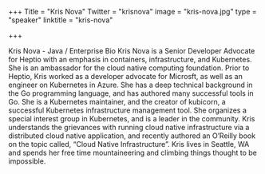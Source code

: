 +++
Title = "Kris Nova"
Twitter = "krisnova"
image = "kris-nova.jpg"
type = "speaker"
linktitle = "kris-nova"

+++

Kris Nova - Java / Enterprise Bio Kris Nova is a Senior Developer Advocate for Heptio with an emphasis in containers, infrastructure, and Kubernetes. She is an ambassador for the cloud native computing foundation. Prior to Heptio, Kris worked as a developer advocate for Microsft, as well as an engineer on Kubernetes in Azure. She has a deep technical background in the Go programming language, and has authored many successful tools in Go. She is a Kubernetes maintainer, and the creator of kubicorn, a successful Kubernetes infrastructure management tool. She organizes a special interest group in Kubernetes, and is a leader in the community. Kris understands the grievances with running cloud native infrastructure via a distributed cloud native application, and recently authored an O’Reilly book on the topic called, “Cloud Native Infrastructure”. Kris lives in Seattle, WA and spends her free time mountaineering and climbing things thought to be impossible.